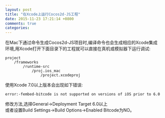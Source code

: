 ```yaml
---
layout: post
title: "在Xcode上运行Cocos2d-JS工程"
date: 2015-11-23 17:21:14 +0800
comments: true
categories: 
---
```


在Mac下通过命令生成Cocos2d-JS项目时,编译命令也会生成相应的Xcode集成环境,用Xcode打开下面目录下的工程就可以直接在真机或模拟器下运行调试:
	
	project
		/frameworks
			/runtime-src
				/proj.ios_mac
					/project.xcodeproj
					



使用Xcode 7.0以上版本会出现如下错误:

	error:-fembed-bitcode is not supported on versions of iOS prior to 6.0
	
修改方法,选择General->Deployment Target 6.0以上<br>
或者设置Build Settings->Build Options->Enabled Bitcode为NO。
